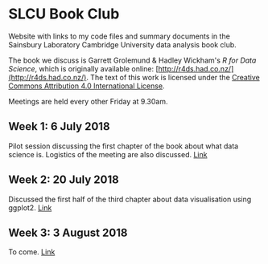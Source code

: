 # SLCU Book Club

Website with links to my code files and summary documents in the Sainsbury Laboratory Cambridge University data analysis book club.

The book we discuss is Garrett Grolemund & Hadley Wickham's *R for Data Science*, which is originally available online: [http://r4ds.had.co.nz/](http://r4ds.had.co.nz/). The text of this work is licensed under the [Creative Commons Attribution 4.0 International License](https://creativecommons.org/licenses/by/4.0/).

Meetings are held every other Friday at 9.30am.

## Week 1: 6 July 2018

Pilot session discussing the first chapter of the book about what data science is. Logistics of the meeting are also discussed. [Link](week1_intro.html)

## Week 2: 20 July 2018 

Discussed the first half of the third chapter about data visualisation using ggplot2. [Link](week2_datavisualisation.html)

## Week 3: 3 August 2018

To come. [Link](week3_Rbasics.html)
